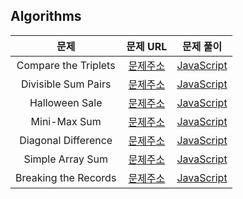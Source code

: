 ## Algorithms

|         문제         |                                                  문제 URL                                                   |                문제 풀이                |
| :------------------: | :---------------------------------------------------------------------------------------------------------: | :-------------------------------------: |
| Compare the Triplets |      [문제주소](https://www.hackerrank.com/challenges/compare-the-triplets/problem?isFullScreen=true)       | [JavaScript](./Compare_the_Triplets.js) |
| Divisible Sum Pairs  |       [문제주소](https://www.hackerrank.com/challenges/divisible-sum-pairs/problem?isFullScreen=true)       | [JavaScript](./Divisible_Sum_Pairs.js)  |
|    Halloween Sale    |         [문제주소](https://www.hackerrank.com/challenges/halloween-sale/problem?isFullScreen=true)          |    [JavaScript](./Halloween_Sale.js)    |
|     Mini-Max Sum     |          [문제주소](https://www.hackerrank.com/challenges/mini-max-sum/problem?isFullScreen=true)           |     [JavaScript](./Mini-Max_Sum.js)     |
| Diagonal Difference  |       [문제주소](https://www.hackerrank.com/challenges/diagonal-difference/problem?isFullScreen=true)       | [JavaScript](./Diagonal_Difference.js)  |
|   Simple Array Sum   |        [문제주소](https://www.hackerrank.com/challenges/simple-array-sum/problem?isFullScreen=true)         |   [JavaScript](./Simple_Array_Sum.js)   |
| Breaking the Records | [문제주소](https://www.hackerrank.com/challenges/breaking-best-and-worst-records/problem?isFullScreen=true) | [JavaScript](./Breaking_the_Records.js) |

